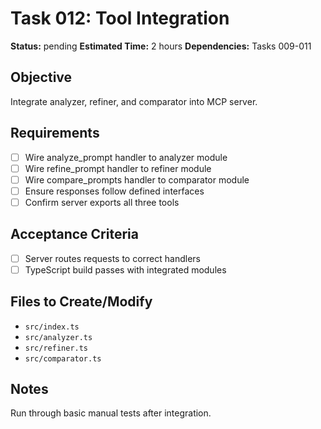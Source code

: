 # Task 012: Tool Integration

**Status:** pending
**Estimated Time:** 2 hours
**Dependencies:** Tasks 009-011

## Objective
Integrate analyzer, refiner, and comparator into MCP server.

## Requirements
- [ ] Wire analyze_prompt handler to analyzer module
- [ ] Wire refine_prompt handler to refiner module
- [ ] Wire compare_prompts handler to comparator module
- [ ] Ensure responses follow defined interfaces
- [ ] Confirm server exports all three tools

## Acceptance Criteria
- [ ] Server routes requests to correct handlers
- [ ] TypeScript build passes with integrated modules

## Files to Create/Modify
- `src/index.ts`
- `src/analyzer.ts`
- `src/refiner.ts`
- `src/comparator.ts`

## Notes
Run through basic manual tests after integration.
